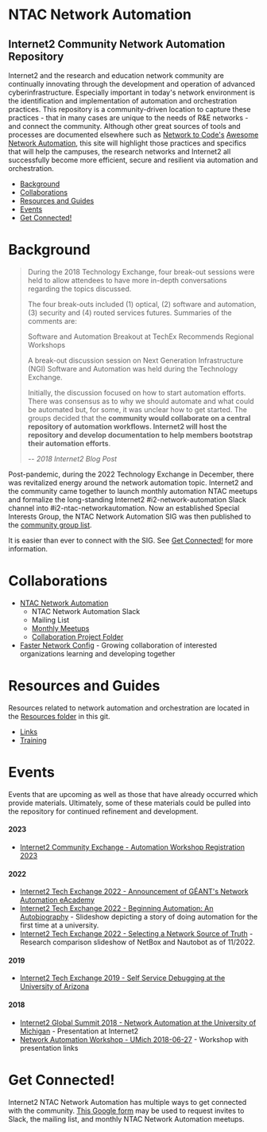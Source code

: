 # NTAC Network Automation
## Internet2 Community Network Automation Repository

Internet2 and the research and education network community are continually innovating through the development and operation of advanced cyberinfrastructure. Especially important in today's network environment is the identification and implementation of automation and orchestration practices. This repository is a community-driven location to capture these practices - that in many cases are unique to the needs of R&E networks - and connect the community. Although other great sources of tools and processes are documented elsewhere such as [Network to Code's](http://www.networktocode.com/community/) [Awesome Network Automation](https://github.com/networktocode/awesome-network-automation), this site will highlight those practices and specifics that will help the campuses, the research networks and Internet2 all successfully become more efficient, secure and resilient via automation and orchestration.

- [Background](#background)
- [Collaborations](#collaborations)
- [Resources and Guides](#resources-and-guides)
- [Events](#events)
- [Get Connected!](#get-connected)

# Background
>During the 2018 Technology Exchange, four break-out sessions were held to allow attendees to have more in-depth conversations regarding the topics discussed.
>
>The four break-outs included (1) optical, (2) software and automation, (3) security and (4) routed services futures. Summaries of the comments are:
>
>Software and Automation Breakout at TechEx Recommends Regional Workshops
>
>A break-out discussion session on Next Generation Infrastructure (NGI) Software and Automation was held during the Technology Exchange.
>
>Initially, the discussion focused on how to start automation efforts. There was consensus as to why we should automate and what could be automated but, for some, it was unclear how to get started. The groups decided that the **community would collaborate on a central repository of automation workflows. Internet2 will host the repository and develop documentation to help members bootstrap their automation efforts**.
>
> -- _2018 Internet2 Blog Post_

Post-pandemic, during the 2022 Technology Exchange in December, there was revitalized energy around the network automation topic. Internet2 and the community came together to launch monthly automation NTAC meetups and formalize the long-standing Internet2 #i2-network-automation Slack channel into #i2-ntac-networkautomation. Now an established Special Interests Group, the NTAC Network Automation SIG was then published to the [community group list](https://internet2.edu/community/community-group-list/).

It is easier than ever to connect with the SIG. See [Get Connected!](#get-connected) for more information.

# Collaborations
- [NTAC Network Automation](#get-connected)
  - NTAC Network Automation Slack
  - Mailing List
  - [Monthly Meetups](Meeting%20Notes/)
  - [Collaboration Project Folder](Collaborations/)
- [Faster Network Config](https://fasternetconfig.github.io/) - Growing collaboration of interested organizations learning and developing together

# Resources and Guides

Resources related to network automation and orchestration are located in the [Resources folder](Resources/) in this git.
- [Links](Resources/links.md)
- [Training](Resources/training.md)

# Events
Events that are upcoming as well as those that have already occurred which provide materials. Ultimately, some of these materials could be pulled into the repository for continued refinement and development.

#### 2023
- [Internet2 Community Exchange - Automation Workshop Registration 2023](https://internet2.edu/2023-internet2-community-exchange/program/co-located-workshops/#automation)

#### 2022
- [Internet2 Tech Exchange 2022 - Announcement of GÉANT's Network Automation eAcademy](https://wiki.geant.org/display/NETDEV/OAV+Training+Portal)
- [Internet2 Tech Exchange 2022 - Beginning Automation: An Autobiography](https://internet2.edu/wp-content/uploads/2022/12/techex22-AdvancedNetworking-BeginningAutomationAnAutobiography-Byrnes.pdf) - Slideshow depicting a story of doing automation for the first time at a university.
- [Internet2 Tech Exchange 2022 - Selecting a Network Source of Truth](https://internet2.edu/wp-content/uploads/2022/12/techex22-AdvancedNetworking-Selecting-a-Network-Source-of-Truth-Byrnes.pdf) - Research comparison slideshow of NetBox and Nautobot as of 11/2022.

#### 2019
- [Internet2 Tech Exchange 2019 - Self Service Debugging at the University of Arizona](https://meetings.internet2.edu/2019-technology-exchange/detail/10005553/)

#### 2018

- [Internet2 Global Summit 2018 - Network Automation at the University of Michigan](https://meetings.internet2.edu/2018-technology-exchange/detail/10005192/) - Presentation at Internet2
- [Network Automation Workshop - UMich 2018-06-27](https://sites.google.com/umich.edu/cloud-network-workshop-2018/workshop-info/network-automation-agenda?authuser=0) - Workshop with presentation links

# Get Connected!

Internet2 NTAC Network Automation has multiple ways to get connected with the community. [This Google form](https://docs.google.com/forms/d/e/1FAIpQLSckRLJ7HzkYJMKW5ldWkA2ksIeRQCPNz9Px80eonjcTcBCX4Q/viewform) may be used to request invites to Slack, the mailing list, and monthly NTAC Network Automation meetups.
